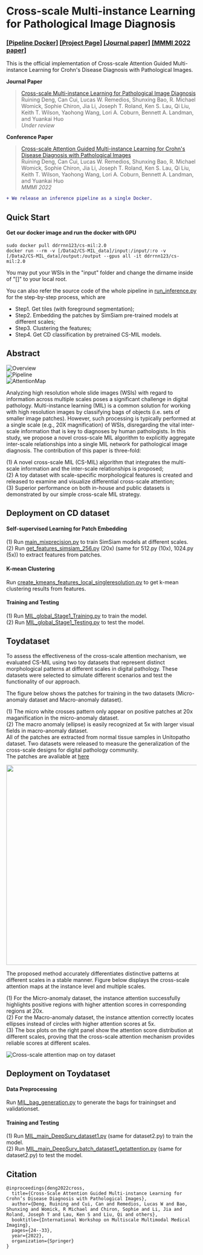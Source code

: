 # Cross-scale Multi-instance Learning for Pathological Image Diagnosis

### [[Pipeline Docker]](https://hub.docker.com/repository/docker/ddrrnn123/cs-mil/)  [[Project Page]](https://github.com/hrlblab/CS-MIL)   [[Journal paper]](https://arxiv.org/pdf/2304.00216.pdf) [[MMMI 2022 paper]](https://link.springer.com/chapter/10.1007/978-3-031-18814-5_3) <br />


This is the official implementation of Cross-scale Attention Guided Multi-instance Learning for Crohn's Disease Diagnosis with Pathological Images. <br />

**Journal Paper** <br />
> [Cross-scale Multi-instance Learning for Pathological Image Diagnosis](https://arxiv.org/pdf/2304.00216.pdf) <br />
> Ruining Deng, Can Cui, Lucas W. Remedios, Shunxing Bao, R. Michael Womick, Sophie Chiron, Jia Li, Joseph T. Roland, Ken S. Lau, Qi Liu, Keith T. Wilson, Yaohong Wang, Lori A. Coburn, Bennett A. Landman, and Yuankai Huo <br />
> *Under review* <br />


**Conference Paper** <br />
> [Cross-scale Attention Guided Multi-instance Learning for Crohn's Disease Diagnosis with Pathological Images](https://link.springer.com/chapter/10.1007/978-3-031-18814-5_3) <br />
> Ruining Deng, Can Cui, Lucas W. Remedios, Shunxing Bao, R. Michael Womick, Sophie Chiron, Jia Li, Joseph T. Roland, Ken S. Lau, Qi Liu, Keith T. Wilson, Yaohong Wang, Lori A. Coburn, Bennett A. Landman, and Yuankai Huo <br />
> *MMMI 2022* <br />

```diff
+ We release an inference pipeline as a single Docker.
```

## Quick Start
#### Get our docker image and run the docker with GPU

```
sudo docker pull ddrrnn123/cs-mil:2.0
docker run --rm -v [/Data2/CS-MIL_data]/input:/input/:ro -v [/Data2/CS-MIL_data]/output:/output --gpus all -it ddrrnn123/cs-mil:2.0
```

You may put your WSIs in the "input" folder and change the dirname inside of "[]" to your local root. <br />

You can also refer the source code of the whole pipeline in [run_inference.py](https://github.com/hrlblab/CS-MIL/blob/main/CS-MIL_Docker/src/run_inference.py) for the step-by-step process, which are <br /> 
- Step1. Get tiles (with foreground segmentation); <br />
- Step2. Embedding the patches by SimSiam pre-trained models at different scales; <br />
- Step3. Clustering the features; <br />
- Step4. Get CD classification by pretrained CS-MIL models. <br />

## Abstract
![Overview](https://github.com/hrlblab/CS-MIL/blob/main/Cross-scale.png)<br />
![Pipeline](https://github.com/hrlblab/CS-MIL/blob/main/Relativework.png)<br />
![AttentionMap](https://github.com/hrlblab/CS-MIL/blob/main/AttentionMap.png)<br />

Analyzing high resolution whole slide images (WSIs) with regard to information across multiple scales poses a significant challenge in digital pathology. Multi-instance learning (MIL) is a common solution for working with high resolution images by classifying bags of objects (i.e. sets of smaller image patches). However, such processing is typically performed at a single scale (e.g., 20X magnification) of WSIs, disregarding the vital inter-scale information that is key to diagnoses by human pathologists. In this study, we propose a novel cross-scale MIL algorithm to explicitly aggregate inter-scale relationships into a single MIL network for pathological image diagnosis. The contribution of this paper is three-fold: <br /> 

(1) A novel cross-scale MIL (CS-MIL) algorithm that integrates the multi-scale information and the inter-scale relationships is proposed; <br /> 
(2) A toy dataset with scale-specific morphological features is created and released to examine and visualize differential cross-scale attention; <br /> 
(3) Superior performance on both in-house and public datasets is demonstrated by our simple cross-scale MIL strategy.<br /> 

## Deployment on CD dataset
#### Self-supervised Learning for Patch Embedding
(1) Run [main_mixprecision.py](https://github.com/hrlblab/CS-MIL/blob/main/Emb_Clustering_Code/main_mixprecision.py) to train SimSiam models at different scales. <br /> 
(2) Run [get_features_simsiam_256.py](https://github.com/hrlblab/CS-MIL/blob/main/Emb_Clustering_Code/get_features_simsiam_256.py) (20x) (same for 512.py (10x), 1024.py (5x)) to extract features from patches. <br /> 

#### K-mean Clustering
Run [create_kmeans_features_local_singleresolution.py](https://github.com/hrlblab/CS-MIL/blob/main/Emb_Clustering_Code/create_kmeans_features_local_singleresolution.py) to get k-mean clustering results from features. <br /> 

#### Training and Testing
(1) Run [MIL_global_Stage1_Training.py](https://github.com/hrlblab/CS-MIL/blob/main/Train_Test_Code/MIL_global_Stage1_Training.py) to train the model. <br /> 
(2) Run [MIL_global_Stage1_Testing.py](https://github.com/hrlblab/CS-MIL/blob/main/Train_Test_Code/MIL_global_Stage1_Training.py) to test the model. <br /> 

## Toydataset
To assess the effectiveness of the cross-scale attention mechanism, we evaluated CS-MIL using two toy datasets that represent distinct morphological patterns at different scales in digital pathology. These datasets were selected to simulate different scenarios and test the functionality of our approach.<br />

The figure below shows the patches for training in the two datasets (Micro-anomaly dataset and Macro-anomaly dataset). <br />

(1) The  micro white crosses pattern only appear on positive patches at 20x maganification in the micro-anomaly dataset.  <br />
(2) The macro anomaly (ellipse) is easily recognized at 5x with larger visual fields in macro-anomaly dataset.  <br />
All of the patches are extracted from normal tissue samples in Unitopatho dataset. Two datasets were released to measure the generalization of the cross-scale designs for digital pathology community. <br /> The patches are avaliable at [here](https://drive.google.com/drive/folders/1PvWi4lmA0bPeLZFRxDqYFftth69srIyn?usp=sharing) <br />

<img src='https://github.com/hrlblab/CS-MIL/blob/main/Toydataset.png' align="center" height="530px"> 

The proposed method accurately differentiates distinctive patterns at different scales in a stable manner. Figure below displays the cross-scale attention maps at the instance level and multiple scales.  <br />

(1) For the Micro-anomaly dataset, the instance attention successfully highlights positive regions with higher attention scores in corresponding regions at 20x.  <br />
(2) For the Macro-anomaly dataset, the instance attention correctly locates ellipses instead of circles with higher attention scores at 5x.  <br />
(3) The box plots on the right panel show the attention score distribution at different scales, proving that the cross-scale attention mechanism provides reliable scores at different scales.<br />

![Cross-scale attention map on toy dataset](https://github.com/hrlblab/CS-MIL/blob/main/ToydatasetResults.png)<br />


## Deployment on Toydataset
#### Data Preprocessing
Run [MIL_bag_generation.py](https://github.com/hrlblab/CS-MIL/blob/main/Toydataset_Code/data_processing/MIL_bag_generation.py) to generate the bags for trainingset and validationset. <br /> 

#### Training and Testing
(1) Run [MIL_main_DeepSurv_dataset1.py](https://github.com/hrlblab/CS-MIL/blob/main/Toydataset_Code/cs-mil-toydataset/MIL_main_DeepSurv_dataset1.py) (same for dataset2.py) to train the model. <br /> 
(2) Run [MIL_main_DeepSurv_batch_dataset1_getattention.py](https://github.com/hrlblab/CS-MIL/blob/main/Toydataset_Code/cs-mil-toydataset/MIL_main_DeepSurv_batch_dataset1_getattention.py) (same for dataset2.py) to test the model. <br /> 


## Citation
```
@inproceedings{deng2022cross,
  title={Cross-Scale Attention Guided Multi-instance Learning for Crohn’s Disease Diagnosis with Pathological Images},
  author={Deng, Ruining and Cui, Can and Remedios, Lucas W and Bao, Shunxing and Womick, R Michael and Chiron, Sophie and Li, Jia and Roland, Joseph T and Lau, Ken S and Liu, Qi and others},
  booktitle={International Workshop on Multiscale Multimodal Medical Imaging},
  pages={24--33},
  year={2022},
  organization={Springer}
}
```
